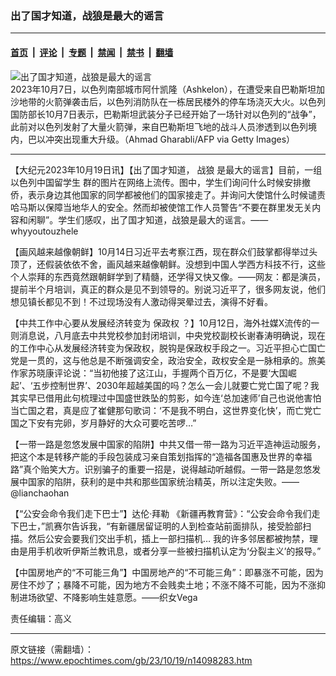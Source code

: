 ### 出了国才知道，战狼是最大的谣言

---

#### [首页](../../../..?n14098283) &nbsp;|&nbsp; [评论](../../../../../epoch-comment?n14098283) &nbsp;|&nbsp; [专题](../../../../../epoch-special?n14098283) &nbsp;|&nbsp; [禁闻](../../../../../epoch-news?n14098283) &nbsp;|&nbsp; [禁书](../../../../../books?n14098283) &nbsp;|&nbsp; [翻墙](https://github.com/gfw-breaker/nogfw/blob/master/README.md?n14098283)


<div><img alt="出了国才知道，战狼是最大的谣言" class="attachment-djy_600_400 size-djy_600_400 wp-post-image" src="https://i.epochtimes.com/assets/uploads/2023/10/id14097206-Israel-2023GettyImages-1711381994-600x400.jpg"/>
<div class="caption">
 2023年10月7日，以色列南部城市阿什凯隆（Ashkelon），在遭受来自巴勒斯坦加沙地带的火箭弹袭击后，以色列消防队在一栋居民楼外的停车场浇灭大火。以色列国防部长10月7日表示，巴勒斯坦武装分子已经开始了一场针对以色列的“战争”，此前对以色列发射了大量火箭弹，来自巴勒斯坦飞地的战斗人员渗透到以色列境内，巴以冲突出现重大升级。（Ahmad Gharabli/AFP via Getty Images）
</div></div><hr/><div class="post_content" id="artbody" itemprop="articleBody">
 <!-- article content begin -->
 <p>
  【大纪元2023年10月19日讯】【出了国才知道，
  <ok href="https://www.epochtimes.com/gb/tag/%E6%88%98%E7%8B%BC.html">
   战狼
  </ok>
  是最大的谣言】目前，一组
  <ok href="https://www.epochtimes.com/gb/tag/%E4%BB%A5%E8%89%B2%E5%88%97%E4%B8%AD%E5%9B%BD%E7%95%99%E5%AD%A6%E7%94%9F.html">
   以色列中国留学生
  </ok>
  群的图片在网络上流传。图中，学生们询问什么时候安排撤侨，表示身边其他国家的同学都被他们的国家接走了。并询问大使馆什么时候谴责哈马斯以保障当地华人的安全。然而却被使馆工作人员警告“不要在群里发无关内容和闲聊”。学生们感叹，出了国才知道，战狼是最大的谣言。——whyyoutouzhele
 </p>
 <p>
  【画风越来越像朝鲜】10月14日习近平去考察江西，现在群众们鼓掌都得举过头顶了，还假装依依不舍，画风越来越像朝鲜。没想到中国人学西方科技不行，这些个人崇拜的东西竟然跟朝鲜学到了精髓，还学得又快又像。——网友：都是演员，提前半个月培训，真正的群众是见不到领导的。别说习近平了，很多网友说，他们想见镇长都见不到！不过现场没有人激动得哭晕过去，演得不好看。
 </p>
 <p>
  【中共工作中心要从发展经济转变为
  <ok href="https://www.epochtimes.com/gb/tag/%E4%BF%9D%E6%94%BF%E6%9D%83.html">
   保政权
  </ok>
  ？】10月12日，海外社媒X流传的一则消息说，八月底去中共党校参加封闭培训，中央党校副校长谢春涛明确说，现在的工作中心从发展经济转变为保政权，脱钩是保政权手段之一。习近平担心亡国亡党是一贯的，这与他总是不断强调安全，政治安全，政权安全是一脉相承的。旅美作家苏晓康评论说：“当初他接了这江山，手握两个百万亿，不是要‘大国崛起’、‘五步控制世界’、2030年超越美国的吗？怎么一会儿就要亡党亡国了呢？我其实早已借用此句梳理过中国盛世跌坠的剪影，如今连‘总加速师’自己也说他害怕当亡国之君，真是应了崔健那句歌词：‘不是我不明白，这世界变化快’，而亡党亡国之下安有完卵，岁月静好的大众可要吃苦啰…”
 </p>
 <p>
  【一带一路是忽悠发展中国家的陷阱】中共又借一带一路为习近平造神运动服务，把这个本是转移产能的手段包装成习亲自策划指挥的“造福各国惠及世界的幸福路”真个贻笑大方。识别骗子的重要一招是，说得越动听越假。一带一路是忽悠发展中国家的陷阱，获利的是中共和那些国家统治精英，所以注定失败。——@lianchaohan
 </p>
 <p>
  【“公安会命令我们走下巴士”】达伦·拜勒 《新疆再教育营》：“公安会命令我们走下巴士，”凯赛尔告诉我，“有新疆居留证明的人到检查站前面排队，接受脸部扫描。然后公安会要我们交出手机，插上一部扫描机… 我的许多邻居都被拘禁，理由是用手机收听伊斯兰教讯息，或者分享一些被扫描机认定为‘分裂主义’的报导。”
 </p>
 <p>
  【中国房地产的“不可能三角”】中国房地产的“不可能三角”：即暴涨不可能，因为房住不炒了；暴降不可能，因为地方不会贱卖土地；不涨不降不可能，因为不涨抑制进场欲望、不降影响生娃意愿。——织女Vega
 </p>
 <p>
  责任编辑：高义
 </p>
 <!-- article content end -->
 <div id="below_article_ad">
 </div>
</div>


---

原文链接（需翻墙）：https://www.epochtimes.com/gb/23/10/19/n14098283.htm